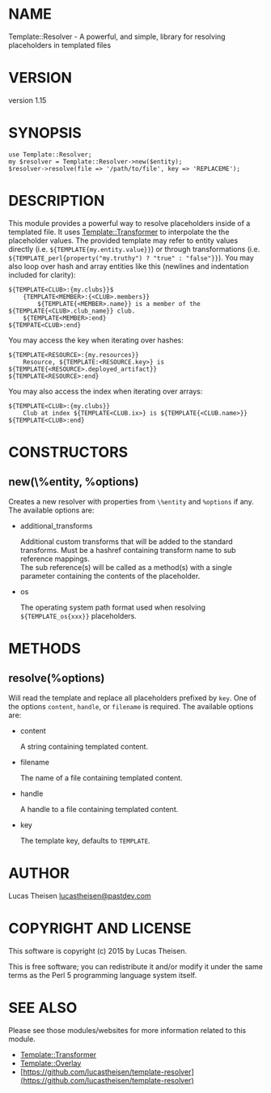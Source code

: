 # NAME

Template::Resolver - A powerful, and simple, library for resolving placeholders in templated files

# VERSION

version 1.15

# SYNOPSIS

    use Template::Resolver;
    my $resolver = Template::Resolver->new($entity);
    $resolver->resolve(file => '/path/to/file', key => 'REPLACEME');

# DESCRIPTION

This module provides a powerful way to resolve placeholders inside of a templated file.
It uses [Template::Transformer](https://metacpan.org/pod/Template::Transformer) to interpolate the the placeholder values. The
provided template may refer to entity values directly (i.e.
`${TEMPLATE{my.entity.value}}`) or through transformations (i.e.
`${TEMPLATE_perl{property("my.truthy") ? "true" : "false"}}`).
You may also loop over hash and array entities like this (newlines and indentation
included for clarity):

    ${TEMPLATE<CLUB>:{my.clubs}}$
        {TEMPLATE<MEMBER>:{<CLUB>.members}}
            ${TEMPLATE{<MEMBER>.name}} is a member of the ${TEMPLATE{<CLUB>.club_name}} club.
        ${TEMPLATE<MEMBER>:end}
    ${TEMPATE<CLUB>:end}

You may access the key when iterating over hashes:

    ${TEMPLATE<RESOURCE>:{my.resources}}
        Resource, ${TEMPLATE:<RESOURCE.key>} is ${TEMPLATE{<RESOURCE>.deployed_artifact}}
    ${TEMPLATE<RESOURCE>:end}

You may also access the index when iterating over arrays:

    ${TEMPLATE<CLUB>:{my.clubs}}
        Club at index ${TEMPLATE<CLUB.ix>} is ${TEMPLATE{<CLUB.name>}}
    ${TEMPLATE<CLUB>:end}

# CONSTRUCTORS

## new(\\%entity, %options)

Creates a new resolver with properties from `\%entity` and `%options` if any.  The
available options are:

- additional\_transforms

    Additional custom transforms that will be added to the standard transforms.
    Must be a hashref containing transform name to sub reference mappings.  
    The sub reference(s) will be called as a method(s) with a single parameter
    containing the contents of the placeholder.

- os

    The operating system path format used when resolving `${TEMPLATE_os{xxx}}` placeholders.

# METHODS

## resolve(%options)

Will read the template and replace all placeholders prefixed by `key`. One of the 
options `content`, `handle`, or `filename` is required.  The available options are:

- content

    A string containing templated content.

- filename

    The name of a file containing templated content.

- handle

    A handle to a file containing templated content.

- key

    The template key, defaults to `TEMPLATE`.

# AUTHOR

Lucas Theisen <lucastheisen@pastdev.com>

# COPYRIGHT AND LICENSE

This software is copyright (c) 2015 by Lucas Theisen.

This is free software; you can redistribute it and/or modify it under
the same terms as the Perl 5 programming language system itself.

# SEE ALSO

Please see those modules/websites for more information related to this module.

- [Template::Transformer](https://metacpan.org/pod/Template::Transformer)
- [Template::Overlay](https://metacpan.org/pod/Template::Overlay)
- [https://github.com/lucastheisen/template-resolver](https://github.com/lucastheisen/template-resolver)
